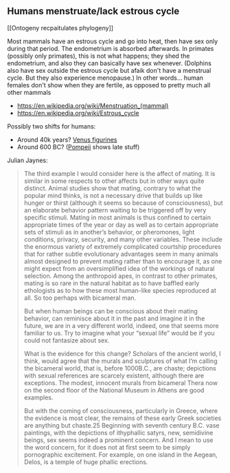 ## Humans menstruate/lack estrous cycle

[[Ontogeny recpaitulates phylogeny]]

Most mammals have an estrous cycle and go into heat, then have sex only during that period.
The endometrium is absorbed afterwards. 
In primates (possibly only primates), this is not what happens; they shed the endometrium, and also they can basically have sex whenever.
(Dolphins also have sex outside the estrous cycle but afaik don't have a menstrual cycle.
But they also experience menopause.) In other words...
human females don't show when they are fertile, as opposed to pretty much all other mammals

- https://en.wikipedia.org/wiki/Menstruation_(mammal)
- https://en.wikipedia.org/wiki/Estrous_cycle

Possibly two shifts for humans:

- Around 40k years? [Venus figurines](https://en.wikipedia.org/wiki/Venus_of_Hohle_Fels)
- Around 600 BC? ([Pompeii](https://en.wikipedia.org/wiki/Erotic_art_in_Pompeii_and_Herculaneum) shows late stuff)

Julian Jaynes:

> The third example I would consider here is the affect of mating. It is similar in some respects to other affects but in other ways quite distinct. Animal studies show that mating, contrary to what the popular mind thinks, is not a necessary drive that builds up like hunger or thirst (although it seems so because of consciousness), but an elaborate behavior pattern waiting to be triggered off by very specific stimuli. Mating in most animals is thus confined to certain appropriate times of the year or day as well as to certain appropriate sets of stimuli as in another’s behavior, or pheromones, light conditions, privacy, security, and many other variables. These include the enormous variety of extremely complicated courtship procedures that for rather subtle evolutionary advantages seem in many animals almost designed to prevent mating rather than to encourage it, as one might expect from an oversimplified idea of the workings of natural selection. Among the anthropoid apes, in contrast to other primates, mating is so rare in the natural habitat as to have baffled early ethologists as to how these most human-like species reproduced at all. So too perhaps with bicameral man.
> 
> But when human beings can be conscious about their mating behavior, can reminisce about it in the past and imagine it in the future, we are in a very different world, indeed, one that seems more familiar to us. Try to imagine what your “sexual life” would be if you could not fantasize about sex.
> 
> What is the evidence for this change? Scholars of the ancient world, I think, would agree that the murals and sculptures of what I’m calling the bicameral world, that is, before 1000B.C., are chaste; depictions with sexual references are scarcely existent, although there are exceptions. The modest, innocent murals from bicameral Thera now on the second floor of the National Museum in Athens are good examples.
> 
> But with the coming of consciousness, particularly in Greece, where the evidence is most clear, the remains of these early Greek societies are anything but chaste.25 Beginning with seventh century B.C. vase paintings, with the depictions of ithyphallic satyrs, new, semidivine beings, sex seems indeed a prominent concern. And I mean to use the word concern, for it does not at first seem to be simply pornographic excitement. For example, on one island in the Aegean, Delos, is a temple of huge phallic erections.
